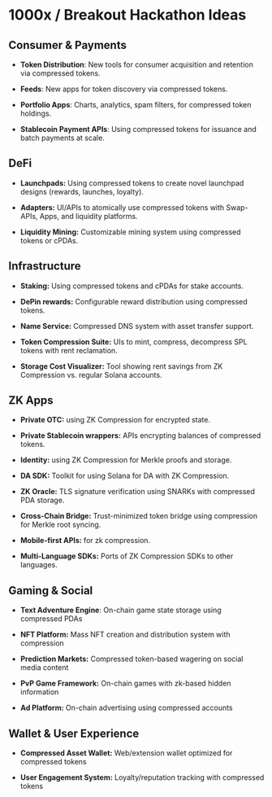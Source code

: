 # 1000x / Breakout Hackathon Ideas

## Consumer & Payments

- **Token Distribution**: New tools for consumer acquisition and retention via compressed tokens.

- **Feeds**: New apps for token discovery via compressed tokens.
  
- **Portfolio Apps**: Charts, analytics, spam filters, for compressed token holdings.

- **Stablecoin Payment APIs**: Using compressed tokens for issuance and batch payments at scale.

## DeFi
- **Launchpads:** Using compressed tokens to create novel launchpad designs (rewards, launches, loyalty).

- **Adapters:** UI/APIs to atomically use compressed tokens with Swap-APIs, Apps, and liquidity platforms.

- **Liquidity Mining:** Customizable mining system using compressed tokens or cPDAs.

## Infrastructure

- **Staking:** Using compressed tokens and cPDAs for stake accounts.

- **DePin rewards:** Configurable reward distribution using compressed tokens.

- **Name Service:** Compressed DNS system with asset transfer support.
  
- **Token Compression Suite:** UIs to mint, compress, decompress SPL tokens with rent reclamation.

- **Storage Cost Visualizer:** Tool showing rent savings from ZK Compression vs. regular Solana accounts.

## ZK Apps

- **Private OTC:** using ZK Compression for encrypted state.

- **Private Stablecoin wrappers:** APIs encrypting balances of compressed tokens.
  
- **Identity:** using ZK Compression for Merkle proofs and storage.

- **DA SDK:** Toolkit for using Solana for DA with ZK Compression.

- **ZK Oracle:** TLS signature verification using SNARKs with compressed PDA storage.

- **Cross-Chain Bridge:** Trust-minimized token bridge using compression for Merkle root syncing.
  
- **Mobile-first APIs:** for zk compression.

- **Multi-Language SDKs:** Ports of ZK Compression SDKs to other languages.

## Gaming & Social

- **Text Adventure Engine**: On-chain game state storage using compressed PDAs

- **NFT Platform:** Mass NFT creation and distribution system with compression

- **Prediction Markets:** Compressed token-based wagering on social media content

- **PvP Game Framework:** On-chain games with zk-based hidden information

- **Ad Platform:** On-chain advertising using compressed accounts

## Wallet & User Experience

- **Compressed Asset Wallet:** Web/extension wallet optimized for compressed tokens

- **User Engagement System:** Loyalty/reputation tracking with compressed tokens

